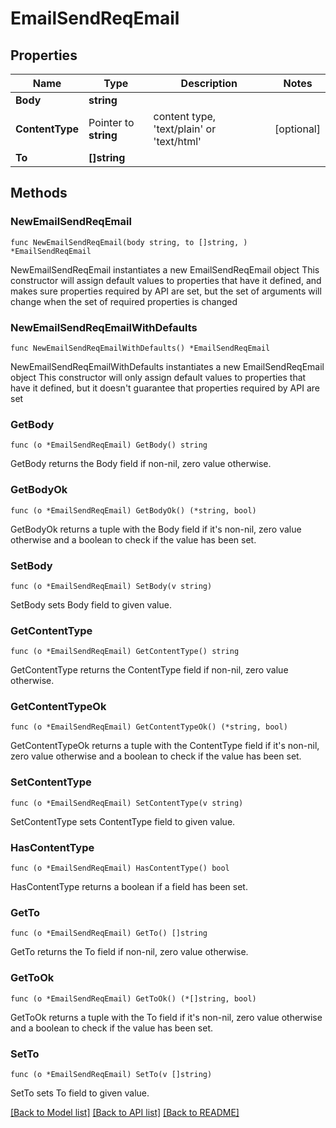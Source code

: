 # EmailSendReqEmail

## Properties

Name | Type | Description | Notes
------------ | ------------- | ------------- | -------------
**Body** | **string** |  | 
**ContentType** | Pointer to **string** | content type, &#39;text/plain&#39; or &#39;text/html&#39; | [optional] 
**To** | **[]string** |  | 

## Methods

### NewEmailSendReqEmail

`func NewEmailSendReqEmail(body string, to []string, ) *EmailSendReqEmail`

NewEmailSendReqEmail instantiates a new EmailSendReqEmail object
This constructor will assign default values to properties that have it defined,
and makes sure properties required by API are set, but the set of arguments
will change when the set of required properties is changed

### NewEmailSendReqEmailWithDefaults

`func NewEmailSendReqEmailWithDefaults() *EmailSendReqEmail`

NewEmailSendReqEmailWithDefaults instantiates a new EmailSendReqEmail object
This constructor will only assign default values to properties that have it defined,
but it doesn't guarantee that properties required by API are set

### GetBody

`func (o *EmailSendReqEmail) GetBody() string`

GetBody returns the Body field if non-nil, zero value otherwise.

### GetBodyOk

`func (o *EmailSendReqEmail) GetBodyOk() (*string, bool)`

GetBodyOk returns a tuple with the Body field if it's non-nil, zero value otherwise
and a boolean to check if the value has been set.

### SetBody

`func (o *EmailSendReqEmail) SetBody(v string)`

SetBody sets Body field to given value.


### GetContentType

`func (o *EmailSendReqEmail) GetContentType() string`

GetContentType returns the ContentType field if non-nil, zero value otherwise.

### GetContentTypeOk

`func (o *EmailSendReqEmail) GetContentTypeOk() (*string, bool)`

GetContentTypeOk returns a tuple with the ContentType field if it's non-nil, zero value otherwise
and a boolean to check if the value has been set.

### SetContentType

`func (o *EmailSendReqEmail) SetContentType(v string)`

SetContentType sets ContentType field to given value.

### HasContentType

`func (o *EmailSendReqEmail) HasContentType() bool`

HasContentType returns a boolean if a field has been set.

### GetTo

`func (o *EmailSendReqEmail) GetTo() []string`

GetTo returns the To field if non-nil, zero value otherwise.

### GetToOk

`func (o *EmailSendReqEmail) GetToOk() (*[]string, bool)`

GetToOk returns a tuple with the To field if it's non-nil, zero value otherwise
and a boolean to check if the value has been set.

### SetTo

`func (o *EmailSendReqEmail) SetTo(v []string)`

SetTo sets To field to given value.



[[Back to Model list]](../README.md#documentation-for-models) [[Back to API list]](../README.md#documentation-for-api-endpoints) [[Back to README]](../README.md)


